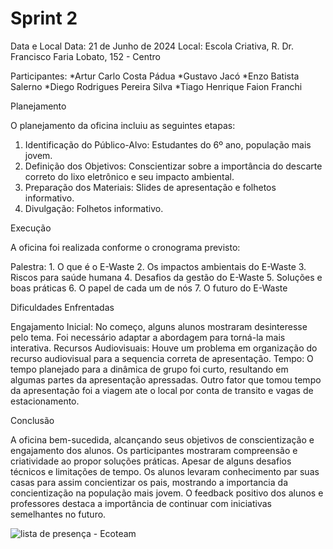 # Sprint 2


Data e Local
Data: 21 de Junho de 2024
Local: Escola Criativa, R. Dr. Francisco Faria Lobato, 152 - Centro

Participantes:
*Artur Carlo Costa Pádua
*Gustavo Jacó
*Enzo Batista Salerno
*Diego Rodrigues Pereira Silva
*Tiago Henrique Faion Franchi


Planejamento

O planejamento da oficina incluiu as seguintes etapas:

1. Identificação do Público-Alvo: Estudantes do 6º ano, população mais jovem.
2. Definição dos Objetivos: Conscientizar sobre a importância do descarte correto do lixo eletrônico e seu impacto ambiental.
3. Preparação dos Materiais: Slides de apresentação e folhetos informativo.
4. Divulgação: Folhetos informativo.




Execução 

A oficina foi realizada conforme o cronograma previsto:

Palestra: 1. O que é o E-Waste
          2. Os impactos ambientais do E-Waste
          3. Riscos para saúde humana
          4. Desafios da gestão do E-Waste
          5. Soluções e boas práticas
          6. O papel de cada um de nós
          7. O futuro do E-Waste
          


          
Dificuldades Enfrentadas

Engajamento Inicial: No começo, alguns alunos mostraram desinteresse pelo tema. Foi necessário adaptar a abordagem para torná-la mais interativa.
Recursos Audiovisuais: Houve um problema em organização do recurso audiovisual para a sequencia correta de apresentação.
Tempo: O tempo planejado para a dinâmica de grupo foi curto, resultando em algumas partes da apresentação apressadas. Outro fator que tomou tempo da apresentação foi a viagem ate o local por conta de transito e vagas de estacionamento.




Conclusão

A oficina bem-sucedida, alcançando seus objetivos de conscientização e engajamento dos alunos. Os participantes mostraram compreensão e criatividade ao propor soluções práticas. Apesar de alguns desafios técnicos e limitações de tempo. Os alunos levaram conhecimento par suas casas para assim concientizar os pais, mostrando a importancia da concientização na população mais jovem. O feedback positivo dos alunos e professores destaca a importância de continuar com iniciativas semelhantes no futuro.

![lista de presença - Ecoteam](https://github.com/ICEI-PUC-Minas-PPC-CC/ppc-cc-2024-1-ment2-manha-ecoteam/assets/81312361/c98cbd6a-5bfa-4cf4-b5c4-af8e41c32cb2)
          
